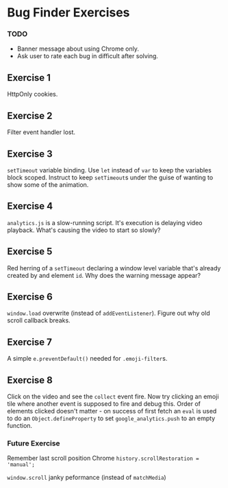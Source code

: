 # Bug Finder Exercises

### TODO
  - Banner message about using Chrome only.
  - Ask user to rate each bug in difficult after solving.

## Exercise 1
HttpOnly cookies.

## Exercise 2
Filter event handler lost.

## Exercise 3
`setTimeout` variable binding.
Use `let` instead of `var` to keep the variables block scoped.
Instruct to keep `setTimeout`s under the guise of wanting to show some of the animation.

## Exercise 4
`analytics.js` is a slow-running script. It's execution is delaying video playback.
What's causing the video to start so slowly?

## Exercise 5
Red herring of a `setTimeout` declaring a window level variable that's already created by and element `id`.
Why does the warning message appear?

## Exercise 6
`window.load` overwrite (instead of `addEventListener`). Figure out why old scroll callback breaks.

## Exercise 7
A simple `e.preventDefault()` needed for `.emoji-filter`s.

## Exercise 8
Click on the video and see the `collect` event fire. Now try clicking an emoji tile where another event is supposed to fire and debug this.
Order of elements clicked doesn't matter - on success of first fetch an `eval` is used to do an `Object.defineProperty` to set `google_analytics.push` to an empty function.



### Future Exercise
Remember last scroll position Chrome 
`history.scrollRestoration = 'manual';`

`window.scroll` janky peformance (instead of `matchMedia`)
